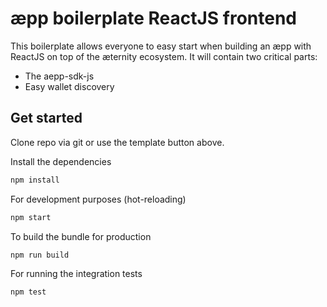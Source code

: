 
# æpp boilerplate ReactJS frontend

This boilerplate allows everyone to easy start when building an æpp with ReactJS on top of the æternity ecosystem. It will contain two critical parts:

- The aepp-sdk-js
- Easy wallet discovery

## Get started

Clone repo via git or use the template button above.

Install the dependencies

```bash
npm install
```

For development purposes (hot-reloading)

```bash
npm start
```

To build the bundle for production

```bash
npm run build
```

For running the integration tests

```bash
npm test
```
